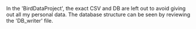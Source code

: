 In the 'BirdDataProject', the exact CSV and DB are left out to avoid giving out all my personal data. The database structure can be seen by reviewing the 'DB_writer' file. 
